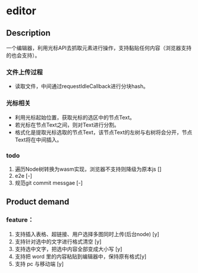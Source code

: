 # editor

## Description
一个编辑器，利用光标API去抓取元素进行操作，支持黏贴任何内容（浏览器支持的也会支持）。

### 文件上传过程
* 读取文件，中间通过requestIdleCallback进行分块hash。

### 光标相关
* 利用光标起始位置，获取光标的选区中的节点Text。
* 若光标在节点Text之间，则对Text进行分割。
* 格式化是提取光标选取的节点Text，该节点Text的左树与右树将会分开，节点Text将在中间插入。

### todo
1. 遍历Node树转换为wasm实现，浏览器不支持则降级为原本js []
2. e2e [-]
3. 规范git commit messgae [-]

## Product demand
### feature：
1. 支持插入表格、超链接、用户选择多图同时上传(后台node) [y]
2. 支持针对选中的文字进行格式清空 [y]
3. 支持选中文字，把选中内容全部变成大小写 [y]
4. 支持把 word 里的内容粘贴到编辑器中，保持原有格式[y]
5. 支持 pc 与移动端 [y]